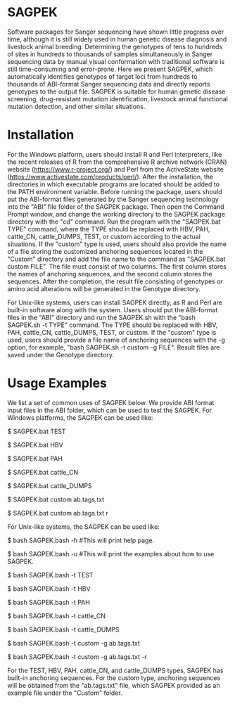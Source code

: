 # SAGPEK
  Software packages for Sanger sequencing have shown little progress over time, although it is still widely used in human genetic disease diagnosis and livestock animal breeding. Determining the genotypes of tens to hundreds of sites in hundreds to thousands of samples simultaneously in Sanger sequencing data by manual visual conformation with traditional software is still time-consuming and error-prone. Here we present SAGPEK, which automatically identifies genotypes of target loci from hundreds to thousands of ABI-format Sanger sequencing data and directly reports genotypes to the output file. 
  SAGPEK is suitable for human genetic disease screening, drug-resistant mutation identification, livestock animal functional mutation detection, and other similar situations.

# Installation
For the Windows platform, users should install R and Perl interpreters, like the recent releases of R from the comprehensive R archive network (CRAN) website (https://www.r-project.org/) and Perl from the ActiveState website (https://www.activestate.com/products/perl/). After the installation, the directories in which executable programs are located should be added to the PATH environment variable. Before running the package, users should put the ABI-format files generated by the Sanger sequencing technology into the "ABI" file folder of the SAGPEK package. Then open the Command Prompt window, and change the working directory to the SAGPEK package directory with the "cd" command. Run the program with the "SAGPEK.bat TYPE" command, where the TYPE should be replaced with HBV, PAH, cattle_CN, cattle_DUMPS, TEST, or custom according to the actual situations. If the "custom" type is used, users should also provide the name of a file storing the customized anchoring sequences located in the "Custom" directory and add the file name to the command as "SAGPEK.bat custom FILE". The file must consist of two columns. The first column stores the names of anchoring sequences, and the second column stores the sequences. After the completion, the result file consisting of genotypes or amino acid alterations will be generated in the Genotype directory. 

For Unix-like systems, users can install SAGPEK directly, as R and Perl are built-in software along with the system. Users should put the ABI-format files in the "ABI" directory and run the SAGPEK.sh with the "bash SAGPEK.sh -t TYPE" command. The TYPE should be replaced with HBV, PAH, cattle_CN, cattle_DUMPS, TEST, or custom. If the "custom" type is used, users should provide a file name of anchoring sequences with the -g option, for example, "bash SAGPEK.sh -t custom -g FILE". Result files are saved under the Genotype directory.

# Usage Examples
We list a set of common uses of SAGPEK below. We provide ABI format input files in the ABI folder, which can be used to test the SAGPEK. 
For Windows platforms, the SAGPEK can be used like:

$  SAGPEK.bat TEST

$  SAGPEK.bat HBV

$  SAGPEK.bat PAH

$  SAGPEK.bat cattle_CN

$  SAGPEK.bat cattle_DUMPS

$  SAGPEK.bat custom ab.tags.txt

$  SAGPEK.bat custom ab.tags.txt r


For Unix-like systems, the SAGPEK can be used like:

$ bash SAGPEK.bash -h 
       #This will print help page.
 
$ bash SAGPEK.bash -u 
       #This will print the examples about how to use SAGPEK.

$ bash SAGPEK.bash -t TEST

$ bash SAGPEK.bash -t HBV

$ bash SAGPEK.bash -t PAH

$ bash SAGPEK.bash -t cattle_CN

$ bash SAGPEK.bash -t cattle_DUMPS

$ bash SAGPEK.bash -t custom -g ab.tags.txt

$ bash SAGPEK.bash -t custom -g ab.tags.txt -r

For the TEST, HBV, PAH, cattle_CN, and cattle_DUMPS types, SAGPEK has built-in anchoring sequences. For the custom type, anchoring sequences will be obtained from the "ab.tags.txt" file, which SAGPEK provided as an example file under the "Custom" folder.
